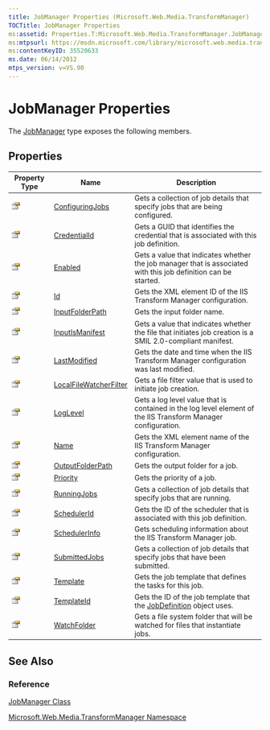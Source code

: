 ```yaml
---
title: JobManager Properties (Microsoft.Web.Media.TransformManager)
TOCTitle: JobManager Properties
ms:assetid: Properties.T:Microsoft.Web.Media.TransformManager.JobManager
ms:mtpsurl: https://msdn.microsoft.com/library/microsoft.web.media.transformmanager.jobmanager_properties(v=VS.90)
ms:contentKeyID: 35520633
ms.date: 06/14/2012
mtps_version: v=VS.90
---
```


# JobManager Properties

The [JobManager](jobmanager-class-microsoft-web-media-transformmanager.md) type exposes the following members.

## Properties

|Property Type|Name|Description|
|--- |--- |--- |
|![Public property](images/Hh125762.pubproperty(en-us,VS.90).gif "Public property")|[ConfiguringJobs](jobmanager-configuringjobs-property-microsoft-web-media-transformmanager.md)|Gets a collection of job details that specify jobs that are being configured.|
|![Public property](images/Hh125762.pubproperty(en-us,VS.90).gif "Public property")|[CredentialId](jobmanager-credentialid-property-microsoft-web-media-transformmanager.md)|Gets a GUID that identifies the credential that is associated with this job definition.|
|![Public property](images/Hh125762.pubproperty(en-us,VS.90).gif "Public property")|[Enabled](jobmanager-enabled-property-microsoft-web-media-transformmanager.md)|Gets a value that indicates whether the job manager that is associated with this job definition can be started.|
|![Public property](images/Hh125762.pubproperty(en-us,VS.90).gif "Public property")|[Id](jobmanager-id-property-microsoft-web-media-transformmanager.md)|Gets the XML element ID of the IIS Transform Manager configuration.|
|![Public property](images/Hh125762.pubproperty(en-us,VS.90).gif "Public property")|[InputFolderPath](jobmanager-inputfolderpath-property-microsoft-web-media-transformmanager.md)|Gets the input folder name.|
|![Public property](images/Hh125762.pubproperty(en-us,VS.90).gif "Public property")|[InputIsManifest](jobmanager-inputismanifest-property-microsoft-web-media-transformmanager.md)|Gets a value that indicates whether the file that initiates job creation is a SMIL 2.0-compliant manifest.|
|![Public property](images/Hh125762.pubproperty(en-us,VS.90).gif "Public property")|[LastModified](jobmanager-lastmodified-property-microsoft-web-media-transformmanager.md)|Gets the date and time when the IIS Transform Manager configuration was last modified.|
|![Public property](images/Hh125762.pubproperty(en-us,VS.90).gif "Public property")|[LocalFileWatcherFilter](jobmanager-localfilewatcherfilter-property-microsoft-web-media-transformmanager.md)|Gets a file filter value that is used to initiate job creation.|
|![Public property](images/Hh125762.pubproperty(en-us,VS.90).gif "Public property")|[LogLevel](jobmanager-loglevel-property-microsoft-web-media-transformmanager.md)|Gets a log level value that is contained in the log level element of the IIS Transform Manager configuration.|
|![Public property](images/Hh125762.pubproperty(en-us,VS.90).gif "Public property")|[Name](jobmanager-name-property-microsoft-web-media-transformmanager.md)|Gets the XML element name of the IIS Transform Manager configuration.|
|![Public property](images/Hh125762.pubproperty(en-us,VS.90).gif "Public property")|[OutputFolderPath](jobmanager-outputfolderpath-property-microsoft-web-media-transformmanager.md)|Gets the output folder for a job.|
|![Public property](images/Hh125762.pubproperty(en-us,VS.90).gif "Public property")|[Priority](jobmanager-priority-property-microsoft-web-media-transformmanager.md)|Gets the priority of a job.|
|![Public property](images/Hh125762.pubproperty(en-us,VS.90).gif "Public property")|[RunningJobs](jobmanager-runningjobs-property-microsoft-web-media-transformmanager.md)|Gets a collection of job details that specify jobs that are running.|
|![Public property](images/Hh125762.pubproperty(en-us,VS.90).gif "Public property")|[SchedulerId](jobmanager-schedulerid-property-microsoft-web-media-transformmanager.md)|Gets the ID of the scheduler that is associated with this job definition.|
|![Public property](images/Hh125762.pubproperty(en-us,VS.90).gif "Public property")|[SchedulerInfo](jobmanager-schedulerinfo-property-microsoft-web-media-transformmanager.md)|Gets scheduling information about the IIS Transform Manager job.|
|![Public property](images/Hh125762.pubproperty(en-us,VS.90).gif "Public property")|[SubmittedJobs](jobmanager-submittedjobs-property-microsoft-web-media-transformmanager.md)|Gets a collection of job details that specify jobs that have been submitted.|
|![Public property](images/Hh125762.pubproperty(en-us,VS.90).gif "Public property")|[Template](jobmanager-template-property-microsoft-web-media-transformmanager.md)|Gets the job template that defines the tasks for this job.|
|![Public property](images/Hh125762.pubproperty(en-us,VS.90).gif "Public property")|[TemplateId](jobmanager-templateid-property-microsoft-web-media-transformmanager.md)|Gets the ID of the job template that the [JobDefinition](jobdefinition-class-microsoft-web-media-transformmanager.md) object uses.|
|![Public property](images/Hh125762.pubproperty(en-us,VS.90).gif "Public property")|[WatchFolder](jobmanager-watchfolder-property-microsoft-web-media-transformmanager.md)|Gets a file system folder that will be watched for files that instantiate jobs.|

## See Also

### Reference

[JobManager Class](jobmanager-class-microsoft-web-media-transformmanager.md)

[Microsoft.Web.Media.TransformManager Namespace](microsoft-web-media-transformmanager-namespace.md)
